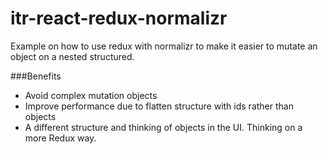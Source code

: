 # itr-react-redux-normalizr
Example on how to use redux with normalizr to make it easier to mutate an object on a nested structured.

###Benefits
- Avoid complex mutation objects
- Improve performance due to flatten structure with ids rather than objects
- A different structure and thinking of objects in the UI. Thinking on a more Redux way.
